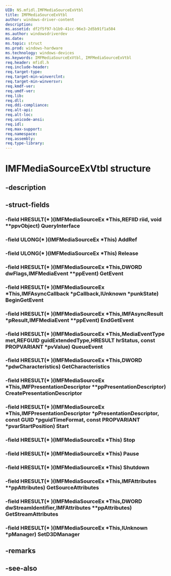 ```yaml
---
UID: NS.mfidl.IMFMediaSourceExVtbl
title: IMFMediaSourceExVtbl
author: windows-driver-content
description: 
ms.assetid: df2f5f97-b1b9-41cc-96e3-2d5b91f1a504
ms.author: windowsdriverdev
ms.date: 
ms.topic: struct
ms.prod: windows-hardware
ms.technology: windows-devices
ms.keywords: IMFMediaSourceExVtbl, IMFMediaSourceExVtbl
req.header: mfidl.h
req.include-header:
req.target-type:
req.target-min-winverclnt:
req.target-min-winversvr:
req.kmdf-ver:
req.umdf-ver:
req.lib:
req.dll:
req.ddi-compliance:
req.alt-api:
req.alt-loc:
req.unicode-ansi:
req.idl:
req.max-support:
req.namespace:
req.assembly:
req.type-library:
---
```


# IMFMediaSourceExVtbl structure

## -description



## -struct-fields

### -field HRESULT(* )(IMFMediaSourceEx *This,REFIID riid, void **ppvObject) QueryInterface			
 	
### -field ULONG(* )(IMFMediaSourceEx *This) AddRef			
 	
### -field ULONG(* )(IMFMediaSourceEx *This) Release			
 	
### -field HRESULT(* )(IMFMediaSourceEx *This,DWORD dwFlags,IMFMediaEvent **ppEvent) GetEvent			
 	
### -field HRESULT(* )(IMFMediaSourceEx *This,IMFAsyncCallback *pCallback,IUnknown *punkState) BeginGetEvent			
 	
### -field HRESULT(* )(IMFMediaSourceEx *This,IMFAsyncResult *pResult,IMFMediaEvent **ppEvent) EndGetEvent			
 	
### -field HRESULT(* )(IMFMediaSourceEx *This,MediaEventType met,REFGUID guidExtendedType,HRESULT hrStatus, const PROPVARIANT *pvValue) QueueEvent			
 	
### -field HRESULT(* )(IMFMediaSourceEx *This,DWORD *pdwCharacteristics) GetCharacteristics			
 	
### -field HRESULT(* )(IMFMediaSourceEx *This,IMFPresentationDescriptor **ppPresentationDescriptor) CreatePresentationDescriptor			
 	
### -field HRESULT(* )(IMFMediaSourceEx *This,IMFPresentationDescriptor *pPresentationDescriptor, const GUID *pguidTimeFormat, const PROPVARIANT *pvarStartPosition) Start			
 	
### -field HRESULT(* )(IMFMediaSourceEx *This) Stop			
 	
### -field HRESULT(* )(IMFMediaSourceEx *This) Pause			
 	
### -field HRESULT(* )(IMFMediaSourceEx *This) Shutdown			
 	
### -field HRESULT(* )(IMFMediaSourceEx *This,IMFAttributes **ppAttributes) GetSourceAttributes			
 	
### -field HRESULT(* )(IMFMediaSourceEx *This,DWORD dwStreamIdentifier,IMFAttributes **ppAttributes) GetStreamAttributes			
 	
### -field HRESULT(* )(IMFMediaSourceEx *This,IUnknown *pManager) SetD3DManager			
 	
## -remarks

## -see-also